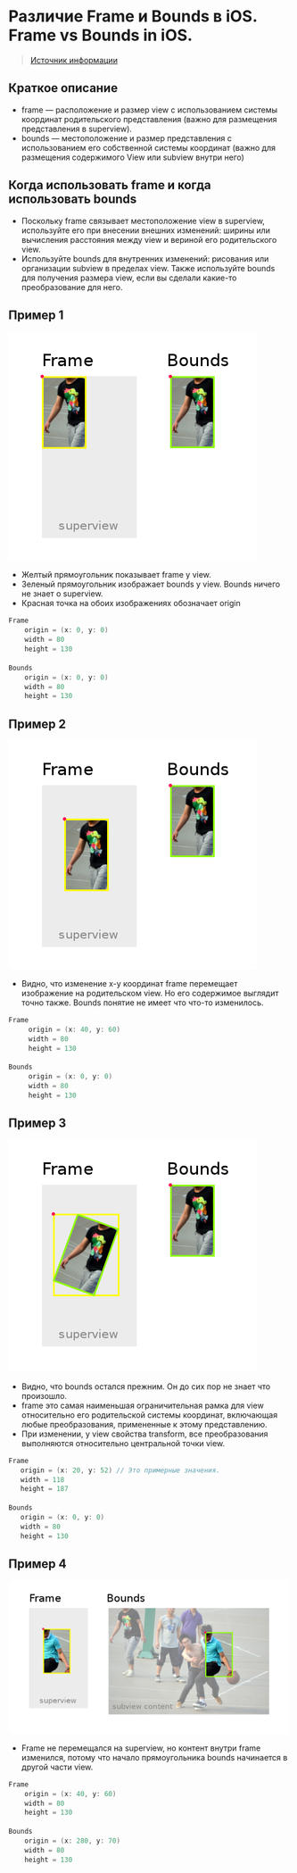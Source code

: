 # Различие Frame и Bounds в iOS. Frame vs Bounds in iOS.

> [Источник информации](https://vmityuklyaev.medium.com/различие-frame-и-bounds-в-ios-frame-vs-bounds-in-ios-4e5aee5ed477)


## Краткое описание

- frame — расположение и размер view с использованием системы координат родительского представления (важно для размещения представления в superview).
- bounds — местоположение и размер представления с использованием его собственной системы координат (важно для размещения содержимого View или subview внутри него)

## Когда использовать frame и когда использовать bounds

- Поскольку frame связывает местоположение view в superview, используйте его при внесении внешних изменений: ширины или вычисления расстояния между view и вериной его родительского view.
- Используйте bounds для внутренних изменений: рисования или организации subview в пределах view. Также используйте bounds для получения размера view, если вы сделали какие-то преобразование для него.

## Пример 1
![FrameBounds1.png](FrameBounds1.png)

- Желтый прямоугольник показывает frame у view.
- Зеленый прямоугольник изображает bounds у view. Bounds ничего не знает о superview.
- Красная точка на обоих изображениях обозначает origin

```Swift
Frame
    origin = (x: 0, y: 0)
    width = 80
    height = 130

Bounds 
    origin = (x: 0, y: 0)
    width = 80
    height = 130
```

## Пример 2
![FrameBounds2.png](FrameBounds2.png)

- Видно, что изменение x-y координат frame перемещает изображение на родительском view. Но его содержимое выглядит точно также. Bounds понятие не имеет что что-то изменилось.


```Swift
Frame
     origin = (x: 40, y: 60)
     width = 80
     height = 130
 
Bounds 
     origin = (x: 0, y: 0)
     width = 80
     height = 130
```

## Пример 3
![FrameBounds3.png](FrameBounds3.png)

- Видно, что bounds остался прежним. Он до сих пор не знает что произошло.
- frame это самая наименьшая ограничительная рамка для view относительно его родительской системы координат, включающая любые преобразования, примененные к этому представлению.
- При изменении, у view свойства transform, все преобразования выполняются относительно центральной точки view.

```Swift
Frame
   origin = (x: 20, y: 52) // Это примерные значения.
   width = 118
   height = 187
 
Bounds 
   origin = (x: 0, y: 0)
   width = 80
   height = 130
```

## Пример 4
![FrameBounds4.png](FrameBounds4.png)

- Frame не перемещался на superview, но контент внутри frame изменился, потому что начало прямоугольника bounds начинается в другой части view.

```Swift
Frame
    origin = (x: 40, y: 60)
    width = 80
    height = 130
 
Bounds 
    origin = (x: 280, y: 70)
    width = 80
    height = 130
```

